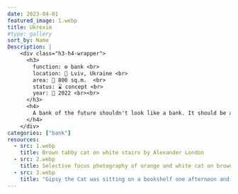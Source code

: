```yaml
---
date: 2023-04-01
featured_image: 1.webp
title: Ukrexim
#type: gallery
sort_by: Name
Description: |
    <div class="h3-h4-wrapper">
      <h3>
        function: ⚙️ bank <br>
        location: 📍 Lviv, Ukraine <br>
        area: 📐 800 sq.m.  <br>
        status: ⌛ concept <br>
        year: 📅 2022 <br><br>
      </h3>
      <h4>
        A bank of the future shouldn't look like a bank. It should be a lab of exchanging experiences, even big deals should be made in a relax atmosphere. A client should be calm and sure in bank reliability. Monochrome, thin graphic lines, elegance, like man in black suit with Rolex on his hand. Service model serves two types of client: individual and corporate. First floor is for individuals. we have a big zone of quick operations, and the further we go to the department, the longer the operation. There is a separate entrance for special clients with their personnel manager. The second floor is for corporate clients. There is a kitchen for small talkings, formal and informal meeting rooms and skype-cabins. The bank in general is a workshop hub, where you can plan your life.
      </h4>
    </div>
categories: ["bank"]
resources:
  - src: 1.webp
    title: Brown tabby cat on white stairs by Alexander London
  - src: 2.webp
    title: Selective focus photography of orange and white cat on brown table by Amber Kipp
  - src: 3.webp
    title: "Gipsy the Cat was sitting on a bookshelf one afternoon and just stared right at me, kinda saying: “Will you take a picture already?”"
---
```

